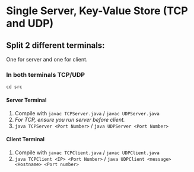 # Single Server, Key-Value Store (TCP and UDP)

## Split 2 different terminals:
One for server and one for client.

### In both terminals TCP/UDP
`cd src`

#### Server Terminal
1. Compile with `javac TCPServer.java` / `javac UDPServer.java`
2. *For TCP, ensure you run server before client.*
3. `java TCPServer <Port Number>` / `java UDPServer <Port Number>`

#### Client Terminal
1. Compile with `javac TCPClient.java` / `javac UDPClient.java`
2. `java TCPClient <IP> <Port Number>` / `java UDPClient <message> <Hostname> <Port number>`
